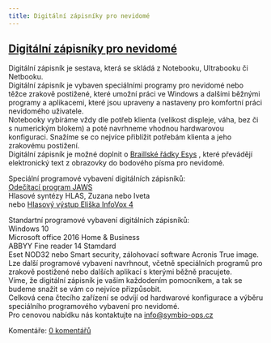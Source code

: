 ```yaml
---
title: Digitální zápisníky pro nevidomé
---
```

## [Digitální zápisníky pro nevidomé](clanky.php?id=24)

Digitální zápisník je sestava, která se skládá z Notebooku, Ultrabooku či Netbooku.  
Digitální zápisník je vybaven speciálními programy pro nevidomé nebo těžce zrakově postižené, které umožní práci ve Windows a dalšími běžnými programy a aplikacemi, které jsou upraveny a nastaveny pro komfortní práci nevidomého uživatele.  
Notebooky vybíráme vždy dle potřeb klienta (velikost displeje, váha, bez či s numerickým blokem) a poté navrhneme vhodnou hardwarovou konfiguraci. Snažíme se co nejvíce přiblížit potřebám klienta a jeho zrakovému postižení.  
Digitální zápisník je možné doplnit o [Braillské řádky Esys](clanky.php?id=30) , které převádějí elektronický text z obrazovky do bodového písma pro nevidomé.  
  
Speciální programové vybavení digitálních zápisníků:  
[Odečítací program JAWS](clanky.php?id=25)    
Hlasové syntézy HLAS, Zuzana nebo Iveta  
nebo [Hlasový výstup Eliška InfoVox 4](clanky.php?id=26)  
  
Standartní programové vybavení digitálních zápisníků:  
Windows 10  
Microsoft office 2016 Home & Business  
ABBYY Fine reader 14 Stamdard  
Eset NOD32 nebo Smart security, zálohovací software Acronis True image.  
Lze další programové vybavení navrhnout, včetně speciálních programů pro zrakově postižené nebo dalších aplikací s kterými běžně pracujete.  
Víme, že digitální zápisník je vašim každodením pomocníkem, a tak se budeme snažit se vám co nejvíce přizpůsobit.  
Celková cena čtecího zařízení se odvíjí od hardwarové konfigurace a výběru speciálního programového vybavení pro nevidomé.  
Pro cenovou nabídku nás kontaktujte na [info@symbio-ops.cz](mailform.php?mail=info@symbio-ops.cz)

  

Komentáře: [0 komentářů](komentare.php?typ2=1&id=24)